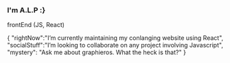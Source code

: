 ### I'm A.L.P :}

frontEnd (JS, React)

{ 
  "rightNow":"I’m currently maintaining my conlanging website using React",
  "socialStuff":"I’m looking to collaborate on any project involving Javascript",
  "mystery": "Ask me about graphieros. What the heck is that?"
}
